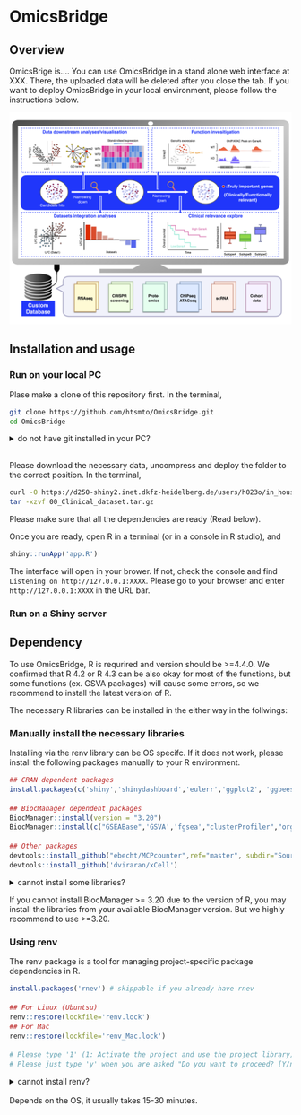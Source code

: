 # OmicsBridge

## Overview

OmicsBrige is....
You can use OmicsBridge in a stand alone web interface at XXX.
There, the uploaded data will be deleted after you close the tab.
If you want to deploy OmicsBridge in your local environment, please follow the instructions below.

![Interface overview](www/interface_overview.png)

## Installation and usage

### Run on your local PC

Plase make a clone of this repository first. In the terminal,

```bash
git clone https://github.com/htsmto/OmicsBridge.git
cd OmicsBridge
```

<details>
<summary> do not have git installed in your PC?</summary>

> Please go to 'Code' > 'Download ZIP' on teh top right of this page, and you will get 'OmicsBridge-main.zip'. Please place this file in your desired folder and uncompress.

</details>
<br>

Please download the necessary data, uncompress and deploy the folder to the correct position. In the terminal,
```bash
curl -O https://d250-shiny2.inet.dkfz-heidelberg.de/users/h023o/in_house_screening/00_Clinical_dataset.tar.gz
tar -xzvf 00_Clinical_dataset.tar.gz 
```

Please make sure that all the dependencies are ready (Read below). 
<p>

Once you are ready, open R in a terminal (or in a console in R studio), and

```R
shiny::runApp('app.R')
```

The interface will open in your brower.
If not, check the console and find `Listening on http://127.0.0.1:XXXX`. Please go to your browser and enter `http://127.0.0.1:XXXX` in the URL bar.

### Run on a Shiny server


## Dependency

To use OmicsBridge, R is requrired and version should be >=4.4.0. We confirmed that R 4.2 or R 4.3 can be also okay for most of the functions, but some functions (ex. GSVA packages) will cause some errors, so we recommend to install the latest version of R.

The necessary R libraries can be installed in the either way in the follwings:

### Manually install the necessary libraries

Installing via the renv library can be OS specifc. If it does not work, please install the following packages manually to your R environment.

```R
## CRAN dependent packages
install.packages(c('shiny','shinydashboard','eulerr','ggplot2', 'ggbeeswarm','patchwork','igraph','tidyr','dplyr','DT','ggrepel','tibble','forcats', 'colourpicker', 'devtools','stringr', 'Cairo', 'Seurat', 'reshape2', 'cowplot', 'survival', 'survminer',"BiocManager"))

## BiocManager dependent packages
BiocManager::install(version = "3.20")
BiocManager::install(c("GSEABase",'GSVA','fgsea',"clusterProfiler","org.Hs.eg.db","org.Mm.eg.db","decoupleR","igvShiny","GenomicAlignments"))

## Other packages
devtools::install_github("ebecht/MCPcounter",ref="master", subdir="Source")
devtools::install_github('dviraran/xCell')

```

<details>
<summary> cannot install some libraries?</summary>

> Please install the library one by one, not all in once. If you are a Mac user, installing [XQuartz](https://www.xquartz.org/) can solve the problem.

</details>



If you cannot install BiocManager >= 3.20 due to the version of R, you may install the libraries from your available BiocManager version. But we highly recommend to use >=3.20.


### Using renv

The renv package is a tool for managing project-specific package dependencies in R.

```R
install.packages('rnev') # skippable if you already have rnev

## For Linux (Ubuntsu)
renv::restore(lockfile='renv.lock')
## For Mac
renv::restore(lockfile='renv_Mac.lock')

# Please type '1' (1: Activate the project and use the project library) when you are asked "How would you like to proceed?"
# Please just type 'y' when you are asked "Do you want to proceed? [Y/n]:"


```

<details>
<summary> cannot install renv?</summary>

> If you are a Mac user, downloading Xcode (or upgrating it) via app store and XQuartz from [here](https://www.xquartz.org/) may solve this problem.

</details>

<br>
Depends on the OS, it usually takes 15-30 minutes.

